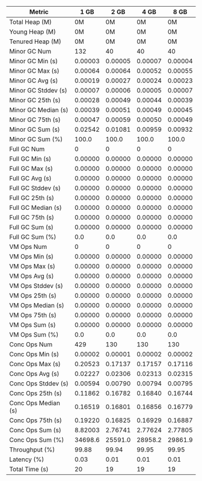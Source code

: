 | Metric | 1 GB | 2 GB | 4 GB | 8 GB |
|------|----|----|----|----|
| Total Heap (M) | 0M | 0M | 0M | 0M |
| Young Heap (M) | 0M | 0M | 0M | 0M |
| Tenured Heap (M) | 0M | 0M | 0M | 0M |
| Minor GC Num | 132 | 40 | 40 | 40 |
| Minor GC Min (s) | 0.00003 | 0.00005 | 0.00007 | 0.00004 |
| Minor GC Max (s) | 0.00064 | 0.00064 | 0.00052 | 0.00055 |
| Minor GC Avg (s) | 0.00019 | 0.00027 | 0.00024 | 0.00023 |
| Minor GC Stddev (s) | 0.00007 | 0.00006 | 0.00005 | 0.00007 |
| Minor GC 25th (s) | 0.00028 | 0.00049 | 0.00044 | 0.00039 |
| Minor GC Median (s) | 0.00039 | 0.00051 | 0.00049 | 0.00045 |
| Minor GC 75th (s) | 0.00047 | 0.00059 | 0.00050 | 0.00049 |
| Minor GC Sum (s) | 0.02542 | 0.01081 | 0.00959 | 0.00932 |
| Minor GC Sum (%) | 100.0 | 100.0 | 100.0 | 100.0 |
| Full GC Num | 0 | 0 | 0 | 0 |
| Full GC Min (s) | 0.00000 | 0.00000 | 0.00000 | 0.00000 |
| Full GC Max (s) | 0.00000 | 0.00000 | 0.00000 | 0.00000 |
| Full GC Avg (s) | 0.00000 | 0.00000 | 0.00000 | 0.00000 |
| Full GC Stddev (s) | 0.00000 | 0.00000 | 0.00000 | 0.00000 |
| Full GC 25th (s) | 0.00000 | 0.00000 | 0.00000 | 0.00000 |
| Full GC Median (s) | 0.00000 | 0.00000 | 0.00000 | 0.00000 |
| Full GC 75th (s) | 0.00000 | 0.00000 | 0.00000 | 0.00000 |
| Full GC Sum (s) | 0.00000 | 0.00000 | 0.00000 | 0.00000 |
| Full GC Sum (%) | 0.0 | 0.0 | 0.0 | 0.0 |
| VM Ops Num | 0 | 0 | 0 | 0 |
| VM Ops Min (s) | 0.00000 | 0.00000 | 0.00000 | 0.00000 |
| VM Ops Max (s) | 0.00000 | 0.00000 | 0.00000 | 0.00000 |
| VM Ops Avg (s) | 0.00000 | 0.00000 | 0.00000 | 0.00000 |
| VM Ops Stddev (s) | 0.00000 | 0.00000 | 0.00000 | 0.00000 |
| VM Ops 25th (s) | 0.00000 | 0.00000 | 0.00000 | 0.00000 |
| VM Ops Median (s) | 0.00000 | 0.00000 | 0.00000 | 0.00000 |
| VM Ops 75th (s) | 0.00000 | 0.00000 | 0.00000 | 0.00000 |
| VM Ops Sum (s) | 0.00000 | 0.00000 | 0.00000 | 0.00000 |
| VM Ops Sum (%) | 0.0 | 0.0 | 0.0 | 0.0 |
| Conc Ops Num | 429 | 130 | 130 | 130 |
| Conc Ops Min (s) | 0.00002 | 0.00001 | 0.00002 | 0.00002 |
| Conc Ops Max (s) | 0.20523 | 0.17137 | 0.17157 | 0.17116 |
| Conc Ops Avg (s) | 0.02227 | 0.02306 | 0.02313 | 0.02315 |
| Conc Ops Stddev (s) | 0.00594 | 0.00790 | 0.00794 | 0.00795 |
| Conc Ops 25th (s) | 0.11862 | 0.16782 | 0.16840 | 0.16744 |
| Conc Ops Median (s) | 0.16519 | 0.16801 | 0.16856 | 0.16779 |
| Conc Ops 75th (s) | 0.19220 | 0.16825 | 0.16929 | 0.16887 |
| Conc Ops Sum (s) | 8.82003 | 2.76741 | 2.77624 | 2.77805 |
| Conc Ops Sum (%) | 34698.6 | 25591.0 | 28958.2 | 29861.9 |
| Throughput (%) | 99.88 | 99.94 | 99.95 | 99.95 |
| Latency (%) | 0.03 | 0.01 | 0.01 | 0.01 |
| Total Time (s) | 20 | 19 | 19 | 19 |
